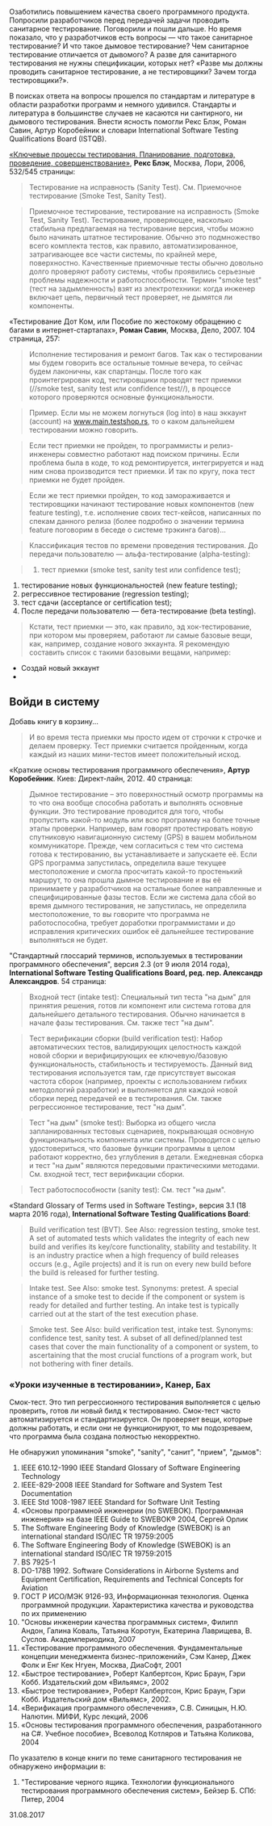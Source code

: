 Озаботились повышением качества своего программного продукта. Попросили разработчиков перед передачей задачи проводить санитарное тестирование. Поговорили и пошли дальше. Но время показало, что у разработчиков есть вопросы — что такое санитарное тестирование? И что такое дымовое тестирование? Чем санитарное тестирование отличается от дывомого? А разве для санитарного тестирования не нужны спецификации, которых нет? «Разве мы должны проводить санитарное тестирование, а не тестировщики? Зачем тогда тестировщики?».

В поисках ответа на вопросы прошелся по стандартам и литературе в области разработки программ и немного удивился. Стандарты и литература в большинстве случаев не касаются ни сантирного, ни дымового тестирования. Внести ясность помогли Рекс Блэк, Роман Савин, Артур Коробейник и словари International Software Testing Qualifications Board (ISTQB).

[«Ключевые процессы тестирования. Планирование, подготовка, проведение, совершенствование»](https://www.piter.com/product/kak-testiruyut-v-google), **Рекс Блэк**, Москва, Лори, 2006, 532/545 страницы:

> Тестирование на исправность (Sanity Test). См. Приемочное тестирование (Smoke Test, Sanity Test).

> Приемочное тестирование, тестирование на исправность (Smoke Test, Sanity Test). Тестирование, проверяющее, насколько стабильна предлагаемая на тестирование версия, чтобы можно было начинать штатное тестирование. Обычно это подмножество всего комплекта тестов, как правило, автоматизированное, затрагивающее все части системы, по крайней мере, поверхностно. Качественные приемочные тесты обычно довольно долго проверяют работу системы, чтобы проявились серьезные проблемы надежности и работоспособности. Термин "smoke test" (тест на задымленность) взят из электротехники: когда инженер включает цепь, первичный тест проверяет, не дымятся ли компоненты.

«Тестирование Дот Ком, или Пособие по жестокому обращению с багами в интернет-стартапах», **Роман Савин**, Москва, Дело, 2007. 104 страница, 257:
> Исполнение тестирования и ремонт багов. Так как о тестировании мы будем говорить все остальные томные вечера, то сейчас будем лаконичны, как спартанцы. После того как проинтегрирован код, тестировщики проводят тест приемки (//smoke test, sanity test или confidence test//), в процессе которого проверяются основные функциональности.

> Пример. Если мы не можем логнуться (log into) в наш эккаунт (account) на www.main.testshop.rs, то о каком дальнейшем тестировании можно говорить.

> Если тест приемки не пройден, то программисты и релиз-инженеры совместно работают над поиском причины. Если проблема была в коде, то код ремонтируется, интегрируется и над ним снова производится тест приемки. И так по кругу, пока тест приемки не будет пройден.

> Если же тест приемки пройден, то код замораживается и тестировщики начинают тестирование новых компонентов (new feature testing), т.е. исполнение своих тест-кейсов, написанных по спекам данного релиза (более подробно о значении термина feature поговорим в беседе о системе трэкинга багов)...

> Классификация тестов по времени проведения тестирования. До передачи пользователю — альфа-тестирование (alpha-testing):

> 1. тест приемки (smoke test, sanity test или confidence test);
1. тестирование новых функциональностей (new feature testing);
1. регрессивное тестирование (regression testing);
1. тест сдачи (acceptance or certification test);
1. После передачи пользователю — бета-тестирование (beta testing).

> Кстати, тест приемки — это, как правило, эд хок-тестирование, при котором мы проверяем, работают ли самые базовые вещи, как, например, создание нового эккаунта. Я рекомендую составить список с такими базовыми вещами, например:
- Создай новый эккаунт
- Войди в систему
- Добавь книгу в корзину...

> И во время теста приемки мы просто идем от строчки к строчке и делаем проверку. Тест приемки считается пройденным, когда каждый из наших мини-тестов имеет положительный исход.

«Краткие основы тестирования программного обеспечения», **Артур Коробейник**. Киев: Директ-лайн, 2012. 40 страница:

> Дымное тестирование – это поверхностный осмотр программы на то что она вообще способна работать и выполнять основные функции. Это тестирование проводится для того, чтобы пропустить какой-то модуль или всю программу на более точные этапы проверки. Например, вам говорят протестировать новую спутниковую навигационную систему (GPS) в вашем мобильном коммуникаторе. Прежде, чем согласиться с тем что система готова к тестированию, вы устанавливаете и запускаете её. Если GPS программа запустилась, определила ваше текущее местоположение и смогла просчитать какой-то простенький маршрут, то она прошла дымное тестирование и вы её принимаете у разработчиков на остальные более направленные и специфицированные фазы тестов. Если же система дала сбой во время дымного тестирования, не запустилась, не определила местоположение, то вы говорите что программа не работоспособна, требует доработки программистами и до исправления критических ошибок её дальнейшее тестирование выполняться не будет.

"Стандартный глоссарий терминов, используемых в тестировании программного обеспечения", версия 2.3 (от 9 июля 2014 года), **International Software Testing Qualifications Board, ред. пер. Александр Александров**. 54 страница:
> Входной тест (intake test): Специальный тип теста "на дым" для принятия решения, готов ли компонент или система готова для дальнейшего детального тестирования. Обычно начинается в начале фазы тестирования. См. также тест "на дым".

> Тест верификации сборки (build verification test): Набор автоматических тестов, валидирующих целостность каждой новой сборки и верифицирующих ее ключевую/базовую функциональность, стабильность и тестируемость. Данный вид тестирования используется там, где присутствует высокая частота сборок (например, проекты с использованием гибких методологий разработки) и выполняется для каждой новой сборки перед передачей ее в тестирования. См. также регрессионное тестирование, тест "на дым".

> Тест "на дым" (smoke test): Выборка из общего числа запланированных тестовых сценариев, покрывающая основную функциональность компонента или системы. Проводится с целью удостовериться, что базовые функции программы в целом работают корректно, без углубления в детали. Ежедневная сборка и тест "на дым" являются передовыми практическими методами. См. входной тест, тест верификации сборки.

> Тест работоспособности (sanity test): См. тест "на дым".

«Standard Glossary of Terms used in Software Testing», версия 3.1 (18 марта 2016 года), **International Software Testing Qualifications Board**:
> Build verification test (BVT). See Also: regression testing, smoke test. A set of automated tests which validates the integrity of each new build and verifies its key/core functionality, stability and testability. It is an industry practice when a high frequency of build releases occurs (e.g., Agile projects) and it is run on every new build before the build is released for further testing.

> Intake test. See Also: smoke test. Synonyms: pretest. A special instance of a smoke test to decide if the component or system is ready for detailed and further testing. An intake test is typically carried out at the start of the test execution phase.

> Smoke test. See Also: build verification test, intake test. Synonyms: confidence test, sanity test. A subset of all defined/planned test cases that cover the main functionality of a component or system, to ascertaining that the most crucial functions of a program work, but not bothering with finer details.

### «Уроки изученные в тестировании», Канер, Бах

Смок-тест. Это тип регрессионного тестирования выполняется с целью проверить, готов ли новый билд к тестированию. Смок-тест часто автоматизируется и стандартизируется. Он проверяет вещи, которые должны работать, и если они не функционируют, то мы подозреваем, что программа была создана полностью некорректно.

Не обнаружил упоминания "smoke", "sanity", "санит", "прием", "дымов":

1. IEEE 610.12-1990 IEEE Standard Glossary of Software Engineering Technology
1. IEEE-829-2008 IEEE Standard for Software and System Test Documentation
1. IEEE Std 1008-1987 IEEE Standard for Software Unit Testing
1. «Основы программной инженерии (по SWEBOK). Программная инженерия» на базе IEEE Guide to SWEBOK® 2004, Сергей Орлик
1. The Software Engineering Body of Knowledge (SWEBOK) is an international standard ISO/IEC TR 19759:2005
1. The Software Engineering Body of Knowledge (SWEBOK) is an international standard ISO/IEC TR 19759:2015
1. BS 7925-1
1. DO-178B 1992. Software Considerations in Airborne Systems and Equipment Certification, Requirements and Technical Concepts for Aviation
1. ГОСТ Р ИСО/МЭК 9126-93, Информационная технология. Оценка программной продукции. Характеристика качества и руководства по их применению
1. "Основы инженерии качества программных систем», Филипп Андон, Галина Коваль, Татьяна Коротун, Екатерина Лаврищева, В. Суслов. Академпериодика, 2007
1. «Тестирование программного обеспечения. Фундаментальные концепции менеджмента бизнес-приложений», Сэм Канер, Джек Фолк и Енг Кек Нгуен, Москва, ДиаСофт, 2001
1. «Быстрое тестирование», Роберт Калбертсон, Крис Браун, Гэри Кобб. Издательский дом «Вильямс», 2002
1. «Быстрое тестирование», Роберт Калбертсон, Крис Браун, Гэри Кобб. Издательский дом «Вильямс», 2002.
1. «Верификация программного обеспечения», С.В. Синицын, Н.Ю. Налютин. МИФИ, Курс лекций, 2006
1. «Основы тестирования программного обеспечения, разработанного на C#. Учебное пособие», Всеволод Котляров и Татьяна Коликова, 2004

По указателю в конце книги по теме санитарного тестирования не обнаружено информации в:
1. "Тестирование черного ящика. Технологии функционального тестирования программного обеспечения систем», Бейзер Б. СПб: Питер, 2004

31.08.2017